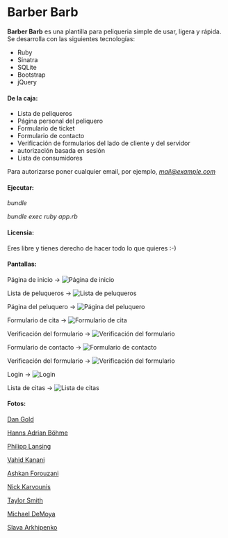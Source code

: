 # Barber Barb

**Barber Barb** es una plantilla para peliqueria simple de usar, ligera y rápida. Se desarrolla con las siguientes tecnologías:

* Ruby
* Sinatra
* SQLite
* Bootstrap
* jQuery

#### De la caja:

* Lista de peliqueros
* Página personal del peliquero
* Formulario de ticket
* Formulario de contacto
* Verificación de formularios del lado de cliente y del servidor
* autorización basada en sesión
* Lista de consumidores

Para autorizarse poner cualquier email, por ejemplo, *mail@example.com*

#### Ejecutar:

*bundle*

*bundle exec ruby app.rb*

#### Licensia:

Eres libre y tienes derecho de hacer todo lo que quieres :-)

#### Pantallas:

Página de inicio ->
![Página de inicio](screenshots/home.png "Página de inicio")

Lista de peluqueros ->
![Lista de peluqueros](screenshots/barbers.png "Lista de peluqueros")

Página del peluquero ->
![Página del peluquero](screenshots/barber.png "Página de peluquero")

Formulario de cita ->
![Formulario de cita](screenshots/ticket.png "Formulario de cita")

Verificación del formulario ->
![Verificación del formulario](screenshots/ticket_check.png "Verificación del formulario")

Formulario de contacto ->
![Formulario de contacto](screenshots/contact.png "Formulario de contacto")

Verificación del formulario ->
![Verificación del formulario](screenshots/contact_check.png "Verificación del formulario")

Login ->
![Login](screenshots/login.png "Login")

Lista de citas ->
![Lista de citas](screenshots/customers.png "Lista de citas")

#### Fotos:

[Dan Gold](https://unsplash.com/@danielcgold?utm_source=unsplash&amp;utm_medium=referral&amp;utm_content=creditCopyText)

[Hanns Adrian Böhme](https://unsplash.com/@adwirawien?utm_source=unsplash&amp;utm_medium=referral&amp;utm_content=creditCopyText)

[Philipp Lansing](https://unsplash.com/@philipp_lansing?utm_source=unsplash&amp;utm_medium=referral&amp;utm_content=creditCopyText)

[Vahid Kanani](https://unsplash.com/@vahidkanani?utm_source=unsplash&amp;utm_medium=referral&amp;utm_content=creditCopyText)

[Ashkan Forouzani](https://unsplash.com/@ashkfor121?utm_source=unsplash&amp;utm_medium=referral&amp;utm_content=creditCopyText)

[Nick Karvounis](https://unsplash.com/@nickkarvounis?utm_source=unsplash&amp;utm_medium=referral&amp;utm_content=creditCopyText)

[Taylor Smith](https://unsplash.com/@whoistaylorsmith?utm_source=unsplash&amp;utm_medium=referral&amp;utm_content=creditCopyText)

[Michael DeMoya](https://unsplash.com/@demoya?utm_source=unsplash&amp;utm_medium=referral&amp;utm_content=creditCopyText)

[Slava Arkhipenko](https://unsplash.com/@s_faceless?utm_source=unsplash&amp;utm_medium=referral&amp;utm_content=creditCopyText)

